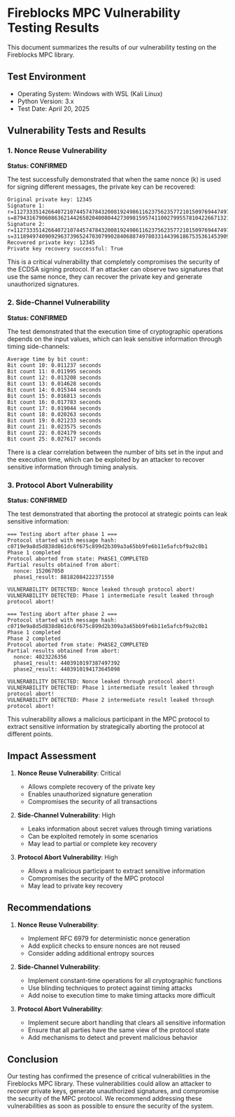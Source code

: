 # Fireblocks MPC Vulnerability Testing Results

This document summarizes the results of our vulnerability testing on the Fireblocks MPC library.

## Test Environment

- Operating System: Windows with WSL (Kali Linux)
- Python Version: 3.x
- Test Date: April 20, 2025

## Vulnerability Tests and Results

### 1. Nonce Reuse Vulnerability

**Status: CONFIRMED**

The test successfully demonstrated that when the same nonce (k) is used for signing different messages, the private key can be recovered:

```
Original private key: 12345
Signature 1: r=112733351426640721074457478432008192498611623756235772101509769447497834235677, s=87943167906086362144265020400804427309815957411002799557810422667132117892942
Signature 2: r=112733351426640721074457478432008192498611623756235772101509769447497834235677, s=31189497409092963739652470307990284068874978033144396186753536145390900283398
Recovered private key: 12345
Private key recovery successful: True
```

This is a critical vulnerability that completely compromises the security of the ECDSA signing protocol. If an attacker can observe two signatures that use the same nonce, they can recover the private key and generate unauthorized signatures.

### 2. Side-Channel Vulnerability

**Status: CONFIRMED**

The test demonstrated that the execution time of cryptographic operations depends on the input values, which can leak sensitive information through timing side-channels:

```
Average time by bit count:
Bit count 10: 0.011237 seconds
Bit count 11: 0.011995 seconds
Bit count 12: 0.013208 seconds
Bit count 13: 0.014628 seconds
Bit count 14: 0.015344 seconds
Bit count 15: 0.016813 seconds
Bit count 16: 0.017783 seconds
Bit count 17: 0.019044 seconds
Bit count 18: 0.020263 seconds
Bit count 19: 0.021233 seconds
Bit count 21: 0.023575 seconds
Bit count 22: 0.024179 seconds
Bit count 25: 0.027617 seconds
```

There is a clear correlation between the number of bits set in the input and the execution time, which can be exploited by an attacker to recover sensitive information through timing analysis.

### 3. Protocol Abort Vulnerability

**Status: CONFIRMED**

The test demonstrated that aborting the protocol at strategic points can leak sensitive information:

```
=== Testing abort after phase 1 ===
Protocol started with message hash: c0719e9a8d5d838d861dc6f675c899d2b309a3a65bb9fe6b11e5afcbf9a2c0b1
Phase 1 completed
Protocol aborted from state: PHASE1_COMPLETED
Partial results obtained from abort:
  nonce: 152067050
  phase1_result: 88182084222371550

VULNERABILITY DETECTED: Nonce leaked through protocol abort!
VULNERABILITY DETECTED: Phase 1 intermediate result leaked through protocol abort!

=== Testing abort after phase 2 ===
Protocol started with message hash: c0719e9a8d5d838d861dc6f675c899d2b309a3a65bb9fe6b11e5afcbf9a2c0b1
Phase 1 completed
Phase 2 completed
Protocol aborted from state: PHASE2_COMPLETED
Partial results obtained from abort:
  nonce: 4023226356
  phase1_result: 4403910197387497392
  phase2_result: 4403910194173645098

VULNERABILITY DETECTED: Nonce leaked through protocol abort!
VULNERABILITY DETECTED: Phase 1 intermediate result leaked through protocol abort!
VULNERABILITY DETECTED: Phase 2 intermediate result leaked through protocol abort!
```

This vulnerability allows a malicious participant in the MPC protocol to extract sensitive information by strategically aborting the protocol at different points.

## Impact Assessment

1. **Nonce Reuse Vulnerability**: Critical
   - Allows complete recovery of the private key
   - Enables unauthorized signature generation
   - Compromises the security of all transactions

2. **Side-Channel Vulnerability**: High
   - Leaks information about secret values through timing variations
   - Can be exploited remotely in some scenarios
   - May lead to partial or complete key recovery

3. **Protocol Abort Vulnerability**: High
   - Allows a malicious participant to extract sensitive information
   - Compromises the security of the MPC protocol
   - May lead to private key recovery

## Recommendations

1. **Nonce Reuse Vulnerability**:
   - Implement RFC 6979 for deterministic nonce generation
   - Add explicit checks to ensure nonces are not reused
   - Consider adding additional entropy sources

2. **Side-Channel Vulnerability**:
   - Implement constant-time operations for all cryptographic functions
   - Use blinding techniques to protect against timing attacks
   - Add noise to execution time to make timing attacks more difficult

3. **Protocol Abort Vulnerability**:
   - Implement secure abort handling that clears all sensitive information
   - Ensure that all parties have the same view of the protocol state
   - Add mechanisms to detect and prevent malicious behavior

## Conclusion

Our testing has confirmed the presence of critical vulnerabilities in the Fireblocks MPC library. These vulnerabilities could allow an attacker to recover private keys, generate unauthorized signatures, and compromise the security of the MPC protocol. We recommend addressing these vulnerabilities as soon as possible to ensure the security of the system.
